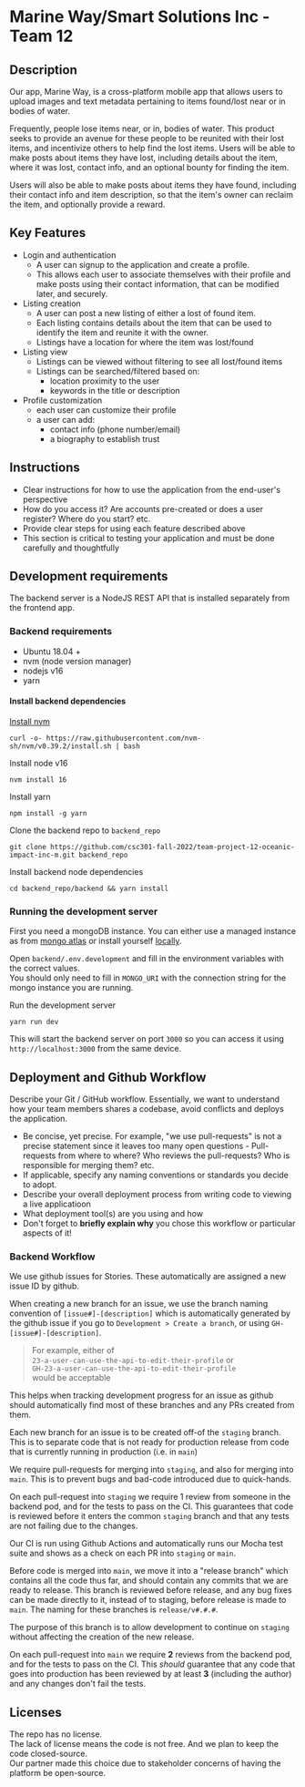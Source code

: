 # Marine Way/Smart Solutions Inc - Team 12

## Description 
Our app, Marine Way, is a cross-platform mobile app that allows users to upload images and text metadata pertaining to items found/lost near or in bodies of water. 

Frequently, people lose items near, or in, bodies of water. This product seeks to provide an avenue for these people to be reunited with their lost items, and incentivize others to help find the lost items.
Users will be able to make posts about items they have lost, including details about the item, where it was lost, contact info, and an optional bounty for finding the item.

Users will also be able to make posts about items they have found, including their contact info and item description, so that the item's owner can reclaim the item, and optionally provide a reward.

## Key Features
- Login and authentication
    - A user can signup to the application and create a profile. 
    - This allows each user to associate themselves with their profile and make posts using their contact information, that can be modified later, and securely.
- Listing creation
  - A user can post a new listing of either a lost of found item.
  - Each listing contains details about the item that can be used to identify the item and reunite it with the owner.
  - Listings have a location for where the item was lost/found
- Listing view
  - Listings can be viewed without filtering to see all lost/found items
  - Listings can be searched/filtered based on:
    - location proximity to the user
    - keywords in the title or description
- Profile customization
  - each user can customize their profile
  - a user can add:
    - contact info (phone number/email)
    - a biography to establish trust 

## Instructions
 * Clear instructions for how to use the application from the end-user's perspective
 * How do you access it? Are accounts pre-created or does a user register? Where do you start? etc. 
 * Provide clear steps for using each feature described above
 * This section is critical to testing your application and must be done carefully and thoughtfully
 
## Development requirements
The backend server is a NodeJS REST API that is installed separately from the frontend app. 
### Backend requirements 
 - Ubuntu 18.04 +
 - nvm (node version manager)
 - nodejs v16
 - yarn
#### Install backend dependencies
 [Install nvm](https://github.com/nvm-sh/nvm#installing-and-updating)   

    curl -o- https://raw.githubusercontent.com/nvm-sh/nvm/v0.39.2/install.sh | bash  

Install node v16   

    nvm install 16

Install yarn  

    npm install -g yarn

Clone the backend repo to `backend_repo`

    git clone https://github.com/csc301-fall-2022/team-project-12-oceanic-impact-inc-m.git backend_repo

Install backend node dependencies  

    cd backend_repo/backend && yarn install

### Running the development server
First you need a mongoDB instance. You can either use a managed instance as from [mongo atlas](https://www.mongodb.com/atlas/database) or install yourself [locally](https://www.mongodb.com/).  

Open `backend/.env.development` and fill in the environment variables with the correct values.  
You should only need to fill in `MONGO_URI` with the connection string for the mongo instance you are running.  

Run the development server  

    yarn run dev

This will start the backend server on port `3000` so you can access it using `http://localhost:3000` from the same device.  
 
 ## Deployment and Github Workflow

Describe your Git / GitHub workflow. Essentially, we want to understand how your team members shares a codebase, avoid conflicts and deploys the application.

 * Be concise, yet precise. For example, "we use pull-requests" is not a precise statement since it leaves too many open questions - Pull-requests from where to where? Who reviews the pull-requests? Who is responsible for merging them? etc.
 * If applicable, specify any naming conventions or standards you decide to adopt.
 * Describe your overall deployment process from writing code to viewing a live applicatioon
 * What deployment tool(s) are you using and how
 * Don't forget to **briefly explain why** you chose this workflow or particular aspects of it!

### Backend Workflow
We use github issues for Stories. These automatically are assigned a new issue ID by github.  

When creating a new branch for an issue, we use the branch naming convention of `[issue#]-[description]` which is automatically generated by the github issue if you go to `Development > Create a branch`, or using `GH-[issue#]-[description]`.  
> For example, either of   
> `23-a-user-can-use-the-api-to-edit-their-profile` or    
> `GH-23-a-user-can-use-the-api-to-edit-their-profile`  
> would be acceptable

This helps when tracking development progress for an issue as github should automatically find most of these branches and any PRs created from them.   

Each new branch for an issue is to be created off-of the `staging` branch. This is to separate code that is not ready for production release from code that is currently running in production (i.e. in `main`)    

We require pull-requests for merging into `staging`, and also for merging into `main`.  This is to prevent bugs and bad-code introduced due to quick-hands.  

On each pull-request into `staging` we require 1 review from someone in the backend pod, and for the tests to pass on the CI. This guarantees that code is reviewed before it enters the common `staging` branch and that any tests are not failing due to the changes. 

Our CI is run using Github Actions and automatically runs our Mocha test suite and shows as a check on each PR into `staging` or `main`.  

Before code is merged into `main`, we move it into a "release branch" which contains all the code thus far, and should contain any commits that we are ready to release.  This branch is reviewed before release, and any bug fixes can be made directly to it, instead of to staging, before release is made to `main`. The naming for these branches is `release/v#.#.#`.  

The purpose of this branch is to allow development to continue on `staging` without affecting the creation of the new release.  

On each pull-request into `main` we require **2** reviews from the backend pod, and for the tests to pass on the CI. This *should* guarantee that any code that goes into production has been reviewed by at least **3** (including the author) and any changes don't fail the tests.  

 ## Licenses  
 The repo has no license.    
 The lack of license means the code is not free. And we plan to keep the code closed-source.  
 Our partner made this choice due to stakeholder concerns of having the platform be open-source.  
